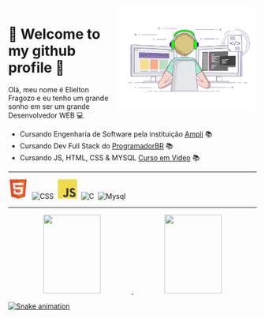 <img src = "progra.gif" width = "285px" align = "right">

# 🥳 Welcome to my github profile 🥳
Olá, meu nome é Elielton Fragozo e eu tenho um grande sonho em ser um grande Desenvolvedor WEB 💻
- Cursando Engenharia de Software pela instituição [Ampli](https://www.ampli.com.br/) 📚
- Cursando Dev Full Stack do [ProgramadorBR](https://www.youtube.com/c/Programadorbr) 📚
- Cursando JS, HTML, CSS & MYSQL [Curso em Video](https://www.cursoemvideo.com/) 📚

---

<div>
  <img src="https://github.com/devicons/devicon/blob/master/icons/html5/html5-original.svg" title="HTML5" alt="HTML" width="40" height="40"/>&nbsp;
  <img src="https://cdn.jsdelivr.net/gh/devicons/devicon/icons/css3/css3-original.svg" title="CSS" alt="CSS" width="40" height="40"/>&nbsp;
  <img src="https://github.com/devicons/devicon/blob/master/icons/javascript/javascript-original.svg" title="JavaScript" alt="JavaScript" width="40" height="40"/>&nbsp;
  <img src="https://cdn.jsdelivr.net/gh/devicons/devicon/icons/c/c-original.svg" title="C" alt="C" width="40" height="40"/>&nbsp;
  <img src="https://cdn.jsdelivr.net/gh/devicons/devicon/icons/mysql/mysql-original-wordmark.svg" title="Mysql" alt="Mysql" width="40" height="40"/>&nbsp;




</div>

---

<div align="center">
  <a href="https://github.com/Elielton-JS">
  <img height= "160em" width="48%" src="https://github-readme-stats.vercel.app/api?username=elieltonfragozo&show_icons=true&theme=dark&include_all_commits=true&count_private=true"/>
  <img height="160em" width="48%" src="https://github-readme-stats.vercel.app/api/top-langs/?username=elieltonfragozo&layout=compact&langs_count=7&theme=dark"/>
</div>

 ![Snake animation](https://github.com/elieltonfragozo/elieltonfragozo/blob/output/github-contribution-grid-snake.svg)
